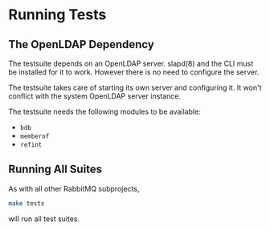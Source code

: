 # Running Tests

## The OpenLDAP Dependency

The testsuite depends on an OpenLDAP server. slapd(8) and the CLI must
be installed for it to work. However there is no need to configure the
server.

The testsuite takes care of starting its own server and configuring it.
It won't conflict with the system OpenLDAP server instance.

The testsuite needs the following modules to be available:
* `bdb`
* `memberof`
* `refint`

## Running All Suites

As with all other RabbitMQ subprojects,

``` sh
make tests
```

will run all test suites.
